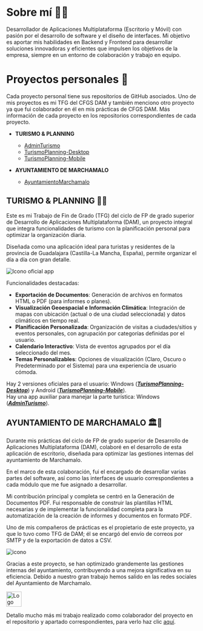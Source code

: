 # Sobre mí 👨‍💻
Desarrollador de Aplicaciones Multiplataforma (Escritorio y Móvil) con pasión por el desarrollo de software y el diseño de interfaces. Mi objetivo es aportar mis habilidades en Backend y Frontend para desarrollar soluciones innovadoras y eficientes que impulsen los objetivos de la empresa, siempre en un entorno de colaboración y trabajo en equipo.

# Proyectos personales 💼
Cada proyecto personal tiene sus repositorios de GitHub asociados. Uno de mis 
proyectos es mi TFG del CFGS DAM y también menciono otro proyecto ya que fui colaborador 
en él en mis prácticas de CFGS DAM. Más información de cada proyecto en los repositorios 
correspondientes de cada proyecto.    
  
- **TURISMO & PLANNING**  
  - [AdminTurismo](https://github.com/SergioR29/AdminTurismo)
  - [TurismoPlanning-Desktop](https://github.com/SergioR29/TurismoPlanning-Desktop)
  - [TurismoPlanning-Mobile](https://github.com/SergioR29/TurismoPlanning-Mobile)  
    
- **AYUNTAMIENTO DE MARCHAMALO**  
  - [AyuntamientoMarchamalo](https://github.com/SergioR29/AyuntamientoMarchamalo)  

## TURISMO & PLANNING 🏨📝

Este es mi Trabajo de Fin de Grado (TFG) del ciclo de FP de grado superior de Desarrollo de Aplicaciones Multiplataforma (DAM), un proyecto integral que integra funcionalidades de turismo con la planificación personal para optimizar la organización diaria.

Diseñada como una aplicación ideal para turistas y residentes de la provincia de Guadalajara (Castilla-La Mancha, España), permite organizar el día a día con gran detalle.

![Icono oficial app](https://github.com/user-attachments/assets/60a4ddd1-84e4-4c03-bf8c-2303d1b4754f)

Funcionalidades destacadas:

- **Exportación de Documentos**: Generación de archivos en formatos HTML o PDF (para informes o planes).
- **Visualización Geoespacial e Información Climática**: Integración de mapas con ubicación (actual o de una ciudad seleccionada) y datos climáticos en tiempo real.
- **Planificación Personalizada**: Organización de visitas a ciudades/sitios y eventos personales, con agrupación por categorías definidas por el usuario.
- **Calendario Interactivo**: Vista de eventos agrupados por el día seleccionado del mes.
- **Temas Personalizables**: Opciones de visualización (Claro, Oscuro o Predeterminado por el Sistema) para una experiencia de usuario cómoda.

Hay 2 versiones oficiales para el usuario: Windows ([**_TurismoPlanning-Desktop_**](https://github.com/SergioR29/TurismoPlanning-Desktop)) y Android ([**_TurismoPlanning-Mobile_**](https://github.com/SergioR29/TurismoPlanning-Mobile)).  
Hay una app auxiliar para manejar la parte turística: Windows ([**_AdminTurismo_**](https://github.com/SergioR29/AdminTurismo)).

## AYUNTAMIENTO DE MARCHAMALO 🏛️🏢

Durante mis prácticas del ciclo de FP de grado superior de Desarrollo de Aplicaciones Multiplataforma (DAM), colaboré en el desarrollo de esta aplicación de escritorio, diseñada para optimizar las gestiones internas del ayuntamiento de Marchamalo.

En el marco de esta colaboración, fui el encargado de desarrollar varias partes del software, así como las interfaces de usuario correspondientes a cada módulo que me fue asignado a desarrollar.

Mi contribución principal y completa se centró en la Generación de Documentos PDF. Fui responsable de construir las plantillas HTML necesarias y de implementar la funcionalidad completa para la automatización de la creación de informes y documentos en formato PDF.

Uno de mis compañeros de prácticas es el propietario de este proyecto, ya que lo tuvo como TFG de DAM; él se encargó del envío de correos por SMTP y de la exportación de datos a CSV.


![icono](https://github.com/user-attachments/assets/bbb46556-8048-4ffd-82fa-56f60876f87c)


Gracias a este proyecto, se han optimizado grandemente las gestiones internas del ayuntamiento, contribuyendo a una mejora significativa en su eficiencia.
Debido a nuestro gran trabajo hemos salido en las redes sociales del Ayuntamiento de Marchamalo.  
  
[<img src="https://upload.wikimedia.org/wikipedia/commons/e/e7/Instagram_logo_2016.svg" alt="Logo de Instagram" width="40" height="40">](https://www.instagram.com/p/DKb6KS6M-bp/?utm_source=ig_web_copy_link&igsh=MzRlODBiNWFlZA==)

Detallo mucho más mi trabajo realizado como colaborador del proyecto en el repositorio y apartado correspondientes, para verlo haz clic [aquí](https://github.com/SergioR29/AyuntamientoMarchamalo?tab=readme-ov-file#mi-contribuci%C3%B3n-y-responsabilidades).
<!--
**SergioR29/SergioR29** is a ✨ _special_ ✨ repository because its `README.md` (this file) appears on your GitHub profile.

Here are some ideas to get you started:

- 🔭 I’m currently working on ...
- 🌱 I’m currently learning ...
- 👯 I’m looking to collaborate on ...
- 🤔 I’m looking for help with ...
- 💬 Ask me about ...
- 📫 How to reach me: ...
- 😄 Pronouns: ...
- ⚡ Fun fact: ...
-->
